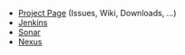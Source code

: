 * [Project Page](https://www.sourcepit.org/projects/b2) (Issues, Wiki, Downloads, ...)
* [Jenkins](http://jenkins.sourcepit.org)
* [Sonar](http://sonar.sourcepit.org)
* [Nexus](http://nexus.sourcepit.org)
